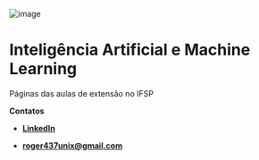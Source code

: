 ![image](https://img.olhardigital.com.br/wp-content/uploads/2023/05/o-que-e-rede-neural.jpg)

# Inteligência Artificial e Machine Learning 

Páginas das aulas de extensão no IFSP

**Contatos**

- [**LinkedIn**](https://www.linkedin.com/in/rogério-alcântara-7ab741191)

- **roger437unix@gmail.com**

